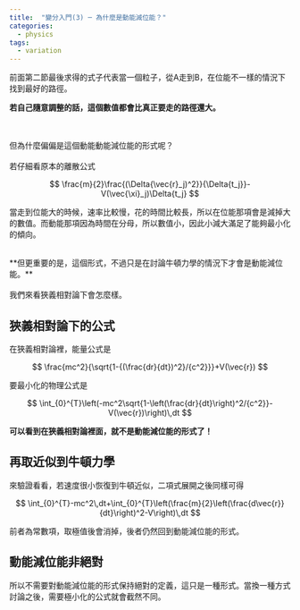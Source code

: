```yaml
---
title:  "變分入門(3) ─ 為什麼是動能減位能？"
categories:
  - physics
tags:
  - variation
---
```



前面第二節最後求得的式子代表當一個粒子，從A走到B，在位能不一樣的情況下找到最好的路徑。

**若自己隨意調整的話，這個數值都會比真正要走的路徑還大。**

<br>
<br>
但為什麼偏偏是這個動能動能減位能的形式呢？

<br>
<br>
若仔細看原本的離散公式

$$
\frac{m}{2}\frac{(\Delta{\vec{r}_j)^2}}{\Delta{t_j}}-V(\vec{\xi}_j)\Delta{t_j}
$$

當走到位能大的時候，速率比較慢，花的時間比較長，所以在位能那項會是減掉大的數值。而動能那項因為時間在分母，所以數值小，因此小減大滿足了能夠最小化的傾向。

<br>
**但更重要的是，這個形式，不過只是在討論牛頓力學的情況下才會是動能減位能。**

<br>
<br>
我們來看狹義相對論下會怎麼樣。

<br>

## 狹義相對論下的公式

在狹義相對論裡，能量公式是

$$
\frac{mc^2}{\sqrt{1-{(\frac{dr}{dt})^2}/{c^2}}}+V(\vec{r})
$$

要最小化的物理公式是

$$
\int_{0}^{T}\left(-mc^2\sqrt{1-\left(\frac{dr}{dt}\right)^2/{c^2}}-V(\vec{r})\right)\,dt
$$

**可以看到在狹義相對論裡面，就不是動能減位能的形式了！**

## 再取近似到牛頓力學

來驗證看看，若速度很小恢復到牛頓近似，二項式展開之後同樣可得

$$
\int_{0}^{T}-mc^2\,dt+\int_{0}^{T}\left(\frac{m}{2}\left(\frac{d\vec{r}}{dt}\right)^2-V\right)\,dt
$$

前者為常數項，取極值後會消掉，後者仍然回到動能減位能的形式。

## 動能減位能非絕對

所以不需要對動能減位能的形式保持絕對的定義，這只是一種形式。當換一種方式討論之後，需要極小化的公式就會截然不同。
